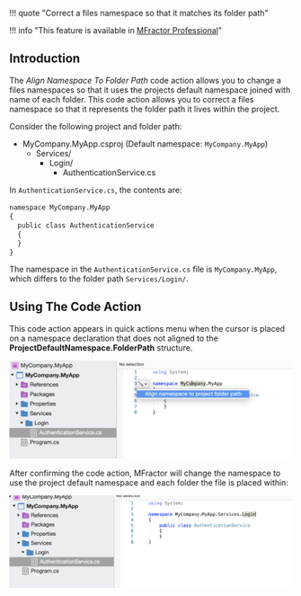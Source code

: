 !!! quote "Correct a files namespace so that it matches its folder path"

!!! info "This feature is available in [MFractor Professional](https://www.mfractor.com/products/mfractor-professional)"

## Introduction

The _Align Namespace To Folder Path_ code action allows you to change a files namespaces so that it uses the projects default namespace joined with name of each folder. This code action allows you to correct a files namespace so that it represents the folder path it lives within the project.

Consider the following project and folder path:

 * MyCompany.MyApp.csproj (Default namespace: `MyCompany.MyApp`)
   * Services/
      * Login/
          * AuthenticationService.cs

In `AuthenticationService.cs`, the contents are:

```
namespace MyCompany.MyApp
{
  public class AuthenticationService
  {
  }
}
```

The namespace in the `AuthenticationService.cs` file is `MyCompany.MyApp`, which differs to the folder path `Services/Login/`.

## Using The Code Action

This code action appears in quick actions menu when the cursor is placed on a namespace declaration that does not aligned to the **ProjectDefaultNamespace.FolderPath** structure.

![Invoking the Align Namespace To Folder Path from the Quick Fix or Keyboard Shortcut](/img/csharp/code-actions/align-namespace-before.png)

After confirming the code action, MFractor will change the namespace to use the project default namespace and each folder the file is placed within:

![The result of the Align Namespace To Folder Path code action](/img/csharp/code-actions/align-namespace-after.png)
